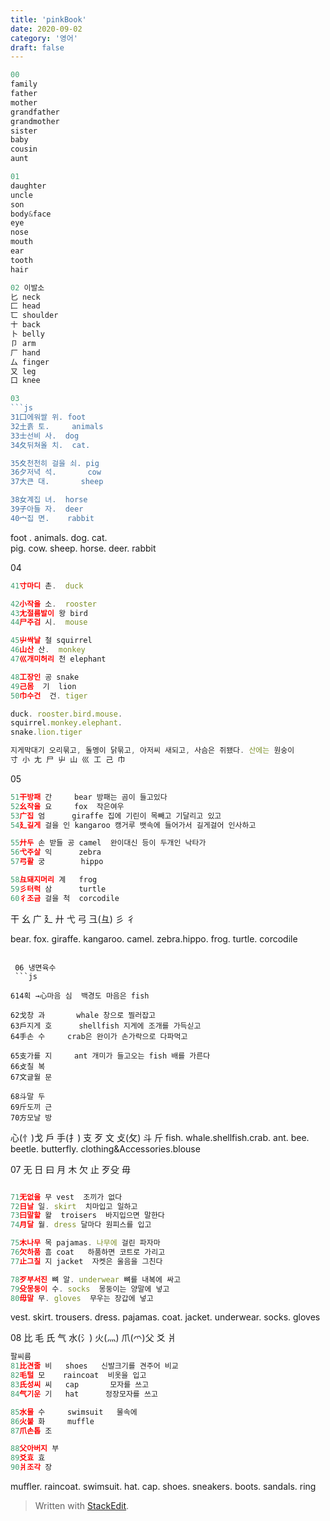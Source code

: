 ```yaml
---
title: 'pinkBook'
date: 2020-09-02
category: '영어'
draft: false
---
```

```js
00
family
father
mother
grandfather
grandmother
sister
baby
cousin
aunt

01
daughter
uncle
son
body&face
eye
nose
mouth
ear
tooth
hair

02 이발소
匕 neck
匚 head
匸 shoulder
十 back
卜 belly
卩 arm
厂 hand
厶 finger
又 leg
口 knee

03
```js
31囗에워쌀 위. foot 
32土흙 토.     animals
33士선비 사.  dog
34夂뒤쳐올 치.  cat.

35夊천천히 걸을 쇠. pig
36夕저녁 석.       cow
37大큰 대.       sheep

38女계집 녀.  horse
39子아들 자.  deer
40宀집 면.    rabbit 
```
 foot . animals. dog. cat.  
 pig. cow. sheep. 
 horse. deer. rabbit 
 
 04
```js
41寸마디 촌.  duck

42小작을 소.  rooster
43尢절름발이 왕 bird
44尸주검 시.  mouse

45屮싹날 철 squirrel
46山산 산.  monkey
47巛개미허리 천 elephant

48工장인 공 snake
49己몸  기  lion
50巾수건  건. tiger

duck. rooster.bird.mouse.
squirrel.monkey.elephant.
snake.lion.tiger

지게막대기 오리묶고, 돌멩이 닭묶고, 아저씨 새되고, 사슴은 쥐됐다. 산에는 원숭이
寸 小 尢 尸 屮 山 巛 工 己 巾
```
05
```js
51干방패 간     bear 방패는 곰이 들고있다
52幺작을 요     fox  작은여우
53广집 엄      giraffe 집에 기린이 목빼고 기달리고 있고
54廴길게 걸을 인 kangaroo 캥거루 뱃속에 들어가서 길게걸어 인사하고

55廾두 손 받들 공 camel  완이대신 등이 두개인 낙타가
56弋주살 익      zebra
57弓활 궁        hippo

58彑돼지머리 계   frog
59彡터럭 삼      turtle
60彳조금 걸을 척  corcodile
```
干 幺 广 廴 廾 弋 弓 彐(彑) 彡 彳

bear. fox. giraffe. kangaroo.
camel. zebra.hippo.
frog. turtle. corcodile
```

 06 냉면육수 
 ```js

614획 →心마음 심  백경도 마음은 fish

62戈창 과       whale 창으로 찔러잡고
63戶지게 호      shellfish 지게에 조개를 가득싣고
64手손 수     crab은 완이가 손가락으로 다파먹고

65支가를 지     ant 개미가 들고오는 fish 배를 가른다
66攴칠 복
67文글월 문

68斗말 두
69斤도끼 근
70方모날 방
```
 心(忄)戈 戶 手(扌) 支 歹 文 攴(攵) 斗 斤
fish. whale.shellfish.crab.
ant. bee. beetle.
butterfly. clothing&Accessories.blouse

07
 无 日 曰 月 木 欠 止 歹殳 毋
```js

71无없을 무 vest  조끼가 없다
72日날 일. skirt  치마입고 일하고 
73曰말할 왈  troisers  바지입으면 말한다 
74月달 월. dress 달마다 원피스를 입고

75木나무 목 pajamas. 나무에 걸린 파자마
76欠하품 흠 coat   하품하면 코트로 가리고
77止그칠 지 jacket  자켓은 울음을 그친다

78歹부서진 뼈 알. underwear 뼈를 내복에 싸고
79殳몽둥이 수. socks  몽둥이는 양말에 넣고
80毋말 무. gloves  무우는 장갑에 넣고
```
vest. skirt. trousers. dress.
pajamas. coat. jacket.
underwear. socks. gloves


08
比 毛 氏 气 水(氵) 火(灬) 爪(爫)父 爻 爿
```js
팔씨름
81比견줄 비   shoes   신발크기를 견주어 비교
82毛털 모    raincoat  비옷을 입고
83氏성씨 씨   cap       모자를 쓰고
84气기운 기   hat      정장모자를 쓰고

85水물 수     swimsuit   물속에
86火불 화     muffle
87爪손톱 조

88父아버지 부
89爻효 효
90爿조각 장
```
muffler. raincoat. swimsuit. hat.
cap. shoes. sneakers.
boots. sandals. ring
> Written with [StackEdit](https://stackedit.io/).
<!--stackedit_data:
eyJoaXN0b3J5IjpbNTgzOTM4OTY4LDE5MzY5NDQwNTAsLTExNz
QwMzUyNzMsLTI4MDU2MTQ5NiwxNTA3MDczNTg4LDE2MzY2MDcy
MzcsMjYxOTgyNjI5LDMwNjY0MTg4NV19
-->